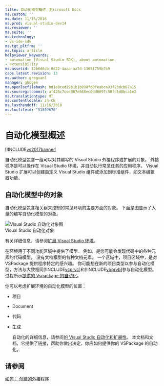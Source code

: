 ```yaml
---
title: 自动化模型概述 |Microsoft Docs
ms.custom: ''
ms.date: 11/15/2016
ms.prod: visual-studio-dev14
ms.reviewer: ''
ms.suite: ''
ms.technology:
- vs-ide-sdk
ms.tgt_pltfrm: ''
ms.topic: article
helpviewer_keywords:
- automation [Visual Studio SDK], about automation
- extensibility
ms.assetid: 12b6d6db-0d22-4aaa-aa7d-1365f759b7b0
caps.latest.revision: 13
ms.author: gregvanl
manager: ghogen
ms.openlocfilehash: bd1e8ced29b1b1b090fd0feabca93f23dcb67a15
ms.sourcegitcommit: af428c7ccd007e668ec0dd8697c88fc5d8bca1e2
ms.translationtype: MT
ms.contentlocale: zh-CN
ms.lasthandoff: 11/16/2018
ms.locfileid: "51809670"
---
```

# <a name="automation-model-overview"></a>自动化模型概述
[!INCLUDE[vs2017banner](../../includes/vs2017banner.md)]

自动化模型包含一组可以对其编写的 Visual Studio 外接程序或扩展的对象。 外接程序是可以操作在 Visual Studio 环境，并自动执行常见任务的应用程序。 Visual Studio 扩展可以创建自定义 Visual Studio 组件或添加到标准组件，如文本编辑器功能。  
  
## <a name="objects-in-the-automation-model"></a>自动化模型中的对象  
 自动化模型包含相关组来控制的常见环境的主要方面的对象。 下面是图显示了大量的编写自动化模型的对象。  
  
 ![Visual Studio 自动化对象图](../../extensibility/internals/media/vsvisualstudioautomationobjectchart.gif "vsVisualStudioAutomationObjectChart")  
Visual Studio 自动化对象  
  
 有关详细信息，请参阅[扩展 Visual Studio 环境](http://msdn.microsoft.com/library/4173a963-7ac7-4966-9bb7-e28a9d9f6792)。  
  
 在环境用于不同功能区域中提供了模型。 例如，是您可能会发现代码中的各种元素的代码模型。 没有文档模型的各种文档元素。 一个区域中，项目区域中，是对 VSPackage 提供程序特定的感兴趣。 你可能想在新的项目类型以参与自动化模型，方法与大致相同[!INCLUDE[vcprvc](../../includes/vcprvc-md.md)]和[!INCLUDE[vbprvb](../../includes/vbprvb-md.md)]参与自动化模型。 过程所示[提供的 Vspackage 的自动化](../../extensibility/internals/providing-automation-for-vspackages.md)。  
  
 你可以考虑扩展环境的自动化模型的位置：  
  
- 项目  
  
- Document  
  
- 代码  
  
- 生成  
  
  自动化的详细信息，请参阅[的 Visual Studio 自动化和扩展性](http://msdn.microsoft.com/library/f71a2253-3e68-4e5e-9a18-edbba816caf6)。 本文档和文档，它提供了链接，帮助你做出决定，你应如何提供你的 VSPackage 的自动化。  
  
## <a name="see-also"></a>请参阅  
 [如何： 创建的外接程序](http://msdn.microsoft.com/library/50be56d2-e3a5-4cd2-8569-2a0666b268ce)

